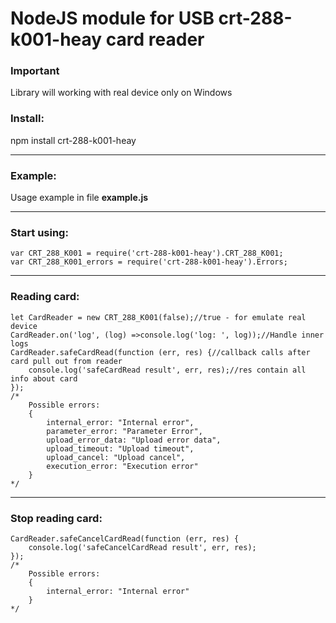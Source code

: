 # NodeJS module for USB crt-288-k001-heay card reader

### Important
Library will working with real device only on Windows

### Install:
npm install crt-288-k001-heay

----------

### Example:
Usage example in file **example.js**

----------

### Start using:
    var CRT_288_K001 = require('crt-288-k001-heay').CRT_288_K001;
    var CRT_288_K001_errors = require('crt-288-k001-heay').Errors;

----------

### Reading card:
    let CardReader = new CRT_288_K001(false);//true - for emulate real device
    CardReader.on('log', (log) =>console.log('log: ', log));//Handle inner logs
    CardReader.safeCardRead(function (err, res) {//callback calls after card pull out from reader
        console.log('safeCardRead result', err, res);//res contain all info about card
    });
    /*
        Possible errors:
        {
            internal_error: "Internal error",
            parameter_error: "Parameter Error",
            upload_error_data: "Upload error data",
            upload_timeout: "Upload timeout",
            upload_cancel: "Upload cancel",
            execution_error: "Execution error"
        }
    */

----------

### Stop reading card:
    CardReader.safeCancelCardRead(function (err, res) {
        console.log('safeCancelCardRead result', err, res);
    });
    /*
        Possible errors:
        {
            internal_error: "Internal error"
        }
    */
    